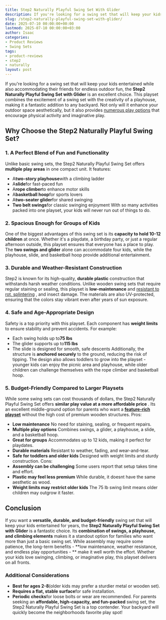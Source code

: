 ```yaml
---
title: Step2 Naturally Playful Swing Set With Glider
description: If you're looking for a swing set that will keep your kids entertained while also accommodating their friends for endless outdoor fun, the Step2 Naturally...
slug: /step2-naturally-playful-swing-set-with-glider/
date: 2025-07-10 00:00:00+00:00
lastmod: 2025-07-10 00:00:00+03:00
author: Isaac
categories:
- Product Reviews
- Swing Sets
tags:
- product-reviews
- step2
- naturally
layout: post
---
```

If you're looking for a swing set that will keep your kids entertained while also accommodating their friends for endless outdoor fun, the
**Step2 Naturally Playful Swing Set with Glider**
is an excellent choice.
This playset combines the excitement of a swing set with the creativity of a playhouse, making it a fantastic addition to any backyard. Not only will it enhance your outdoor space aesthetically, but it also provides
[numerous play options](https://pestpolicy.com/best-swing-set-for-older-kids/)
that encourage physical activity and imaginative play.
## **Why Choose the Step2 Naturally Playful Swing Set?**

### **1. A Perfect Blend of Fun and Functionality**
Unlike basic swing sets, the Step2 Naturally Playful Swing Set offers
**multiple play areas**
in one compact unit. It features:
- A**two-story playhouse**with a climbing ladder
- A**slide**for fast-paced fun
- A**rope climber**to enhance motor skills
- A**basketball hoop**for sports lovers
- A**two-seater glider**for shared swinging
- **Two belt swings**for classic swinging enjoyment
With so many activities packed into one playset, your kids will never run out of things to do.
### **2. Spacious Enough for Groups of Kids**
One of the biggest advantages of this swing set is its
**capacity to hold 10-12 children**
at once. Whether it's a playdate, a birthday party, or just a regular afternoon outside, this playset ensures that everyone has a place to play.
The
**two swings and glider**
alone can accommodate four kids, while the playhouse, slide, and basketball hoop provide additional entertainment.
### **3. Durable and Weather-Resistant Construction**
Step2 is known for its high-quality,
**durable plastic**
construction that withstands harsh weather conditions.
Unlike wooden swing sets that require regular staining or sealing, this playset is
**low-maintenance**
and
[resistant to rot, splintering](https://pestpolicy.com/best-stain-for-swing-set/)
, and insect damage. The materials are also UV-protected, ensuring that the colors stay vibrant even after years of sun exposure.
### **4. Safe and Age-Appropriate Design**
Safety is a top priority with this playset. Each component has
**weight limits**
to ensure stability and prevent accidents. For example:
- Each swing holds up to**75 lbs**
- The glider supports up to**115 lbs**
- The slide is designed for smooth, safe descents
Additionally, the structure is
**anchored securely**
to the ground, reducing the risk of tipping. The design also allows toddlers to grow into the playset - younger kids can enjoy the picnic area and playhouse, while older children can challenge themselves with the rope climber and basketball hoop.
### **5. Budget-Friendly Compared to Larger Playsets**
While some swing sets can cost thousands of dollars, the Step2 Naturally Playful Swing Set offers
**similar play value at a more affordable price**
. Its an excellent middle-ground option for parents who want a
[**feature-rich playset**](https://pestpolicy.com/best-swing-set-under-200/)
without the high cost of premium wooden structures.
Pros:
- **Low maintenance** No need for staining, sealing, or frequent repairs.
- **Multiple play options** Combines swings, a glider, a playhouse, a slide, and a basketball hoop.
- **Great for groups** Accommodates up to 12 kids, making it perfect for playdates.
- **Durable materials** Resistant to weather, fading, and wear-and-tear.
- **Safe for toddlers and older kids** Designed with weight limits and sturdy construction.
Cons:
- **Assembly can be challenging** Some users report that setup takes time and effort.
- **Plastic may feel less premium** While durable, it doesnt have the same aesthetic as wood.
- **Weight limits may restrict older kids** The 75 lb swing limit means older children may outgrow it faster.
## **Conclusion**
If you want a
**versatile, durable, and budget-friendly**
swing set that will keep your kids entertained for years, the
**Step2 Naturally Playful Swing Set with Glider**
is a fantastic choice. Its
**combination of swings, a playhouse, and climbing elements**
makes it a standout option for families who want more than just a basic swing set.
While assembly may require some patience, the long-term benefits -
**low maintenance, weather resistance, and endless play opportunities - **
make it well worth the effort. Whether your kids love swinging, climbing, or imaginative play, this playset delivers on all fronts.
### **Additional Considerations**
- **Best for ages 2-8**(older kids may prefer a sturdier metal or wooden set).
- **Requires a flat, stable surface**for safe installation.
- **Periodic checks**for loose bolts or wear are recommended.
For parents seeking an
**affordable, high-capacity, and fun-packed**
swing set, the Step2 Naturally Playful Swing Set is a top contender. Your backyard will quickly become the neighborhoods favorite play spot!
